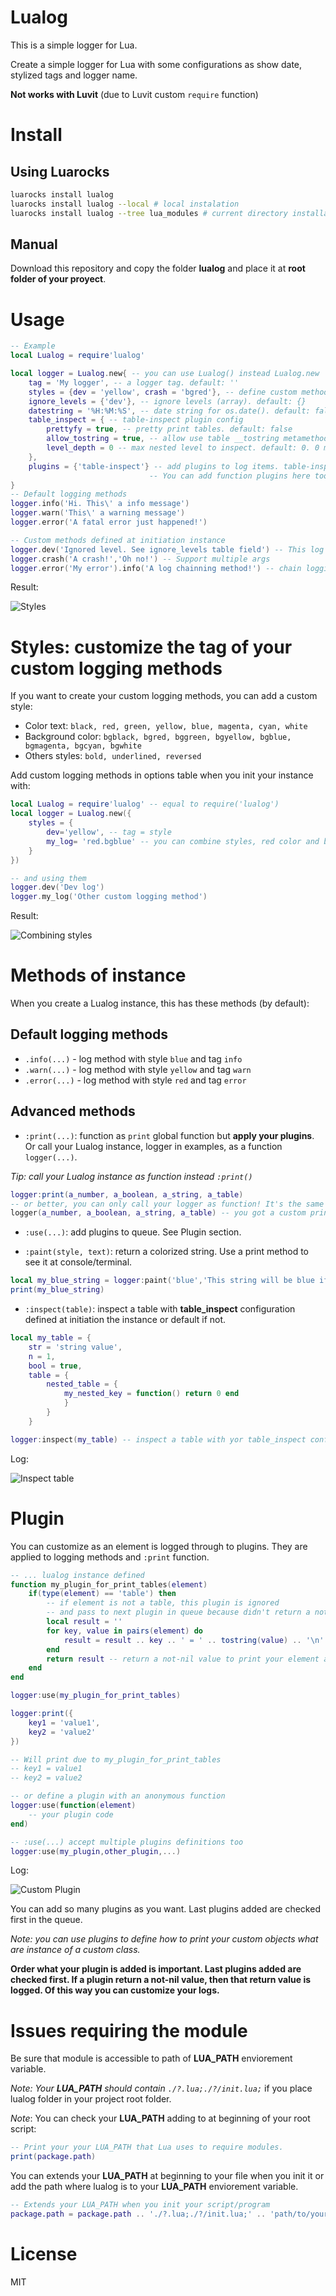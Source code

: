 # Lualog
This is a simple logger for Lua.

Create a simple logger for Lua with some configurations as show date, stylized tags and logger name.

**Not works with Luvit** (due to Luvit custom `require` function)

# Install

## Using Luarocks
```bash
luarocks install lualog
luarocks install lualog --local # local instalation
luarocks install lualog --tree lua_modules # current directory installation to lua_modules folder
```
## Manual

Download this repository and copy the folder **lualog** and place it at **root folder of your proyect**.

# Usage
```lua
-- Example
local Lualog = require'lualog'

local logger = Lualog.new{ -- you can use Lualog() instead Lualog.new
    tag = 'My logger', -- a logger tag. default: ''
    styles = {dev = 'yellow', crash = 'bgred'}, -- define custom methods and their style. default: {}
    ignore_levels = {'dev'}, -- ignore levels (array). default: {}
    datestring = '%H:%M:%S', -- date string for os.date(). default: false => Not show
    table_inspect = { -- table-inspect plugin config
        prettyfy = true, -- pretty print tables. default: false
        allow_tostring = true, -- allow use table __tostring metamethod. default: true
        level_depth = 0 -- max nested level to inspect. default: 0. 0 means no level limit
    },
    plugins = {'table-inspect'} -- add plugins to log items. table-inspect is a optional predefined plugin.
                               -- You can add function plugins here too. See as define a plugin at Plugin section. default: {} => no plugins added.
}
-- Default logging methods
logger.info('Hi. This\' a info message')
logger.warn('This\' a warning message')
logger.error('A fatal error just happened!')

-- Custom methods defined at initiation instance
logger.dev('Ignored level. See ignore_levels table field') -- This log is ignored due to ignore_levels = {'dev'}
logger.crash('A crash!','Oh no!') -- Support multiple args
logger.error('My error').info('A log chainning method!') -- chain logging methods but they print at new lines
```

Result:

![Styles](./img/styles.jpg)

# Styles: customize the tag of your custom logging methods

If you want to create your custom logging methods, you can add a custom style:

- Color text: `black, red, green, yellow, blue, magenta, cyan, white`
- Background color: `bgblack, bgred, bggreen, bgyellow, bgblue, bgmagenta, bgcyan, bgwhite`
- Others styles: `bold, underlined, reversed`

Add custom logging methods in options table when you init your instance with:

```lua
local Lualog = require'lualog' -- equal to require('lualog')
local logger = Lualog.new({
    styles = {
        dev='yellow', -- tag = style
        my_log= 'red.bgblue' -- you can combine styles, red color and blue background for this method.
    }
})

-- and using them
logger.dev('Dev log')
logger.my_log('Other custom logging method')
```
Result:

![Combining styles](./img/combined-styles.jpg)

# Methods of instance

When you create a Lualog instance, this has these methods (by default):

## Default logging methods

- `.info(...)` - log method with style `blue` and tag `info`
- `.warn(...)` - log method with style `yellow` and tag `warn`
- `.error(...)` - log method with style `red` and tag `error`


## Advanced methods

- `:print(...)`: function as `print` global function but **apply your plugins**. Or call your Lualog instance, logger in examples, as a function `logger(...)`.

*Tip: call your Lualog instance as function instead `:print()`*
```lua
logger:print(a_number, a_boolean, a_string, a_table)
-- or better, you can only call your logger as function! It's the same ;)
logger(a_number, a_boolean, a_string, a_table) -- you got a custom print function with custom logging plugins!
```
- `:use(...)`: add plugins to queue. See Plugin section.

- `:paint(style, text)`: return a colorized string. Use a print method to see it at console/terminal.
```lua
local my_blue_string = logger:paint('blue','This string will be blue if is printed')
print(my_blue_string)
```

- `:inspect(table)`: inspect a table with **table_inspect** configuration defined at initiation the instance or default if not.
```lua
local my_table = {
    str = 'string value',
    n = 1,
    bool = true,
    table = {
        nested_table = {
            my_nested_key = function() return 0 end
            }
        }
    }

logger:inspect(my_table) -- inspect a table with yor table_inspect config defined or use default values. No plugin is applied.
```
Log:

![Inspect table](./img/inspect-table.jpg)

# Plugin

You can customize as an element is logged through to plugins. They are applied to logging methods and `:print` function.

```lua
-- ... lualog instance defined
function my_plugin_for_print_tables(element)
    if(type(element) == 'table') then
        -- if element is not a table, this plugin is ignored
        -- and pass to next plugin in queue because didn't return a not-nil value
        local result = ''
        for key, value in pairs(element) do
            result = result .. key .. ' = ' .. tostring(value) .. '\n'
        end
        return result -- return a not-nil value to print your element as you defined an this function/plugin
    end
end

logger:use(my_plugin_for_print_tables)

logger:print({
    key1 = 'value1',
    key2 = 'value2'
})

-- Will print due to my_plugin_for_print_tables
-- key1 = value1
-- key2 = value2

-- or define a plugin with an anonymous function
logger:use(function(element)
    -- your plugin code
end)

-- :use(...) accept multiple plugins definitions too
logger:use(my_plugin,other_plugin,...)
```
Log:

![Custom Plugin](./img/custom-plugin.jpg)

You can add so many plugins as you want. Last plugins added are checked first in the queue.

*Note: you can use plugins to define how to print your custom objects what are instance of a custom class.*

**Order what your plugin is added is important. Last plugins added are checked first. If a plugin return a not-nil value, then that return value is logged. Of this way you can customize your logs.**


# Issues requiring the module

Be sure that module is accessible to path of **LUA_PATH** enviorement variable.

*Note: Your **LUA_PATH** should contain `./?.lua;./?/init.lua;`* if you place lualog folder in your project root folder.

_Note_: You can check your **LUA_PATH** adding to at beginning of your root script:

```lua
-- Print your your LUA_PATH that Lua uses to require modules.
print(package.path)
```

You can extends your **LUA_PATH** at beginning to your file when you init it or add the path where lualog is to your **LUA_PATH** enviorement variable.

```lua
-- Extends your LUA_PATH when you init your script/program
package.path = package.path .. './?.lua;./?/init.lua;' .. 'path/to/your/modules/?.lua'
```

# License
MIT